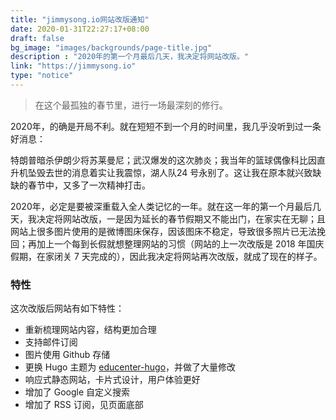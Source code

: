 ```yaml
---
title: "jimmysong.io网站改版通知"
date: 2020-01-31T22:27:17+08:00
draft: false
bg_image: "images/backgrounds/page-title.jpg"
description : "2020年的第一个月最后几天，我决定将网站改版。"
link: "https://jimmysong.io"
type: "notice"
---
```


> 在这个最孤独的春节里，进行一场最深刻的修行。

2020年，的确是开局不利。就在短短不到一个月的时间里，我几乎没听到过一条好消息：

特朗普暗杀伊朗少将苏莱曼尼；武汉爆发的这次肺炎；我当年的篮球偶像科比因直升机坠毁去世的消息着实让我震惊，湖人队24 号永别了。这让我在原本就兴致缺缺的春节中，又多了一次精神打击。

2020年，必定是要被深重载入全人类记忆的一年。就在这一年的第一个月最后几天，我决定将网站改版，一是因为延长的春节假期又不能出门，在家实在无聊；且网站上很多图片使用的是微博图床保存，因该图床不稳定，导致很多照片已无法挽回；再加上一个每到长假就想整理网站的习惯（网站的上一次改版是 2018 年国庆假期，在家闭关 7 天完成的），因此我决定将网站再次改版，就成了现在的样子。

### 特性

这次改版后网站有如下特性：

- 重新梳理网站内容，结构更加合理
- 支持邮件订阅
- 图片使用 Github 存储
- 更换 Hugo 主题为 [educenter-hugo](https://github.com/themefisher/educenter-hugo)，并做了大量修改
- 响应式静态网站，卡片式设计，用户体验更好
- 增加了 Google 自定义搜索
- 增加了 RSS 订阅，见页面底部







